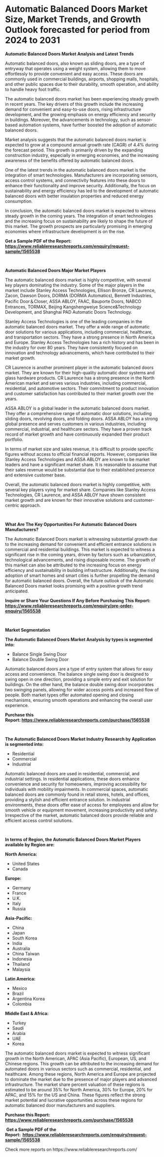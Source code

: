 <p><h1>Automatic Balanced Doors Market Size, Market Trends, and Growth Outlook forecasted for period from 2024 to 2031</h1></p><p><strong>Automatic Balanced Doors Market Analysis and Latest Trends</strong></p>
<p><p>Automatic balanced doors, also known as sliding doors, are a type of entryway that operates using a weight system, allowing them to move effortlessly to provide convenient and easy access. These doors are commonly used in commercial buildings, airports, shopping malls, hospitals, and other public spaces due to their durability, smooth operation, and ability to handle heavy foot traffic.</p><p>The automatic balanced doors market has been experiencing steady growth in recent years. The key drivers of this growth include the increasing demand for convenient and easy-to-use doors, rising infrastructure development, and the growing emphasis on energy efficiency and security in buildings. Moreover, the advancements in technology, such as sensor-based automation systems, have further boosted the adoption of automatic balanced doors.</p><p>Market analysis suggests that the automatic balanced doors market is expected to grow at a compound annual growth rate (CAGR) of 4.4% during the forecast period. This growth is primarily driven by the expanding construction industry, especially in emerging economies, and the increasing awareness of the benefits offered by automatic balanced doors.</p><p>One of the latest trends in the automatic balanced doors market is the integration of smart technologies. Manufacturers are incorporating sensors, access control systems, and connectivity features into these doors to enhance their functionality and improve security. Additionally, the focus on sustainability and energy efficiency has led to the development of automatic balanced doors with better insulation properties and reduced energy consumption.</p><p>In conclusion, the automatic balanced doors market is expected to witness steady growth in the coming years. The integration of smart technologies and the increasing focus on sustainability are likely to shape the future of this market. The growth prospects are particularly promising in emerging economies where infrastructure development is on the rise.</p></p>
<p><strong>Get a Sample PDF of the Report:&nbsp; <a href="https://www.reliableresearchreports.com/enquiry/request-sample/1565538">https://www.reliableresearchreports.com/enquiry/request-sample/1565538</a></strong></p>
<p>&nbsp;</p>
<p><strong>Automatic Balanced Doors Major Market Players</strong></p>
<p><p>The automatic balanced doors market is highly competitive, with several key players dominating the industry. Some of the major players in the market include Stanley Access Technologies, Ellison Bronze, CR Laurence, Zacon, Dawson Doors, DORMA (DORMA Automatics), Bennett Industries, Pacific Door＆Closer, ASSA ABLOY, FAAC, Bauporte Doors, NABCO Entrances, TORMAX, Beijing Kangshengweiye Science&Technology Development, and Shanghai PAD Automatic Doors Technology.</p><p>Stanley Access Technologies is one of the leading companies in the automatic balanced doors market. They offer a wide range of automatic door solutions for various applications, including commercial, healthcare, and transportation sectors. They have a strong presence in North America and Europe. Stanley Access Technologies has a rich history and has been in the industry for over 80 years. They have consistently focused on innovation and technology advancements, which have contributed to their market growth.</p><p>CR Laurence is another prominent player in the automatic balanced doors market. They are known for their high-quality automatic door systems and glass hardware products. CR Laurence has a strong presence in the North American market and serves various industries, including commercial, residential, and automotive sectors. Their commitment to product innovation and customer satisfaction has contributed to their market growth over the years.</p><p>ASSA ABLOY is a global leader in the automatic balanced doors market. They offer a comprehensive range of automatic door solutions, including sliding doors, revolving doors, and folding doors. ASSA ABLOY has a strong global presence and serves customers in various industries, including commercial, industrial, and healthcare sectors. They have a proven track record of market growth and have continuously expanded their product portfolio.</p><p>In terms of market size and sales revenue, it is difficult to provide specific figures without access to official financial reports. However, companies like Stanley Access Technologies and ASSA ABLOY are known to be market leaders and have a significant market share. It is reasonable to assume that their sales revenue would be substantial due to their established presence and extensive customer base.</p><p>Overall, the automatic balanced doors market is highly competitive, with several key players vying for market share. Companies like Stanley Access Technologies, CR Laurence, and ASSA ABLOY have shown consistent market growth and are known for their innovative solutions and customer-centric approach.</p></p>
<p>&nbsp;</p>
<p><strong>What Are The Key Opportunities For Automatic Balanced Doors Manufacturers?</strong></p>
<p><p>The Automatic Balanced Doors market is witnessing substantial growth due to the increasing demand for convenient and efficient entrance solutions in commercial and residential buildings. This market is expected to witness a significant rise in the coming years, driven by factors such as urbanization, technological advancements, and rising disposable income. The growth of this market can also be attributed to the increasing focus on energy efficiency and sustainability in building infrastructure. Additionally, the rising adoption of smart homes and smart cities is further propelling the demand for automatic balanced doors. Overall, the future outlook of the Automatic Balanced Doors market looks promising with a positive growth trend anticipated.</p></p>
<p><strong>Inquire or Share Your Questions If Any Before Purchasing This Report: <a href="https://www.reliableresearchreports.com/enquiry/pre-order-enquiry/1565538">https://www.reliableresearchreports.com/enquiry/pre-order-enquiry/1565538</a></strong></p>
<p>&nbsp;</p>
<p><strong>Market Segmentation</strong></p>
<p><strong>The Automatic Balanced Doors Market Analysis by types is segmented into:</strong></p>
<p><ul><li>Balance Single Swing Door</li><li>Balance Double Swing Door</li></ul></p>
<p><p>Automatic balanced doors are a type of entry system that allows for easy access and convenience. The balance single swing door is designed to swing open in one direction, providing a simple entry and exit solution for buildings. On the other hand, the balance double swing door incorporates two swinging panels, allowing for wider access points and increased flow of people. Both market types offer automated opening and closing mechanisms, ensuring smooth operations and enhancing the overall user experience.</p></p>
<p><strong>Purchase this Report:&nbsp;<a href="https://www.reliableresearchreports.com/purchase/1565538">https://www.reliableresearchreports.com/purchase/1565538</a></strong></p>
<p>&nbsp;</p>
<p><strong>The Automatic Balanced Doors Market Industry Research by Application is segmented into:</strong></p>
<p><ul><li>Residential</li><li>Commercial</li><li>Industrial</li></ul></p>
<p><p>Automatic balanced doors are used in residential, commercial, and industrial settings. In residential applications, these doors enhance convenience and security for homeowners, improving accessibility for individuals with mobility impairments. In commercial spaces, automatic balanced doors are commonly found in retail stores, hotels, and offices, providing a stylish and efficient entrance solution. In industrial environments, these doors offer ease of access for employees and allow for smooth vehicle or equipment movement, increasing productivity and safety. Irrespective of the market, automatic balanced doors provide reliable and efficient access control solutions.</p></p>
<p>&nbsp;</p>
<p><strong>In terms of Region, the Automatic Balanced Doors Market Players available by Region are:</strong></p>
<p>
    <p> <strong> North America: </strong>
        <ul>
            <li>United States</li>
            <li>Canada</li>
        </ul>
        </p> 
    <p> <strong> Europe: </strong>
        <ul>
            <li>Germany</li>
            <li>France</li>
            <li>U.K.</li>
            <li>Italy</li>
            <li>Russia</li>
        </ul>
        </p> 
    <p> <strong> Asia-Pacific: </strong>
        <ul>
            <li>China</li>
            <li>Japan</li>
            <li>South Korea</li>
            <li>India</li>
            <li>Australia</li>
            <li>China Taiwan</li>
            <li>Indonesia</li>
            <li>Thailand</li>
            <li>Malaysia</li>
        </ul>
        </p> 
    <p> <strong> Latin America: </strong>
        <ul>
            <li>Mexico</li>
            <li>Brazil</li>
            <li>Argentina Korea</li>
            <li>Colombia</li>
        </ul>
        </p> 
    <p> <strong> Middle East & Africa: </strong>
        <ul>
            <li>Turkey</li>
            <li>Saudi</li>
            <li>Arabia</li>
            <li>UAE</li>
            <li>Korea</li>
        </ul>
    </p>
    </p>
<p><p>The automatic balanced doors market is expected to witness significant growth in the North American, APAC (Asia Pacific), European, US, and Chinese regions. This growth can be attributed to the increasing demand for automated doors in various sectors such as commercial, residential, and healthcare. Among these regions, North America and Europe are projected to dominate the market due to the presence of major players and advanced infrastructure. The market share percent valuation of these regions is estimated to be around 35% for North America, 30% for Europe, 20% for APAC, and 15% for the US and China. These figures reflect the strong market potential and lucrative opportunities across these regions for automatic balanced door manufacturers and suppliers.</p></p>
<p><strong>Purchase this Report: <a href="https://www.reliableresearchreports.com/purchase/1565538">https://www.reliableresearchreports.com/purchase/1565538</a></strong></p>
<p>&nbsp;<strong>Get a Sample PDF of the Report:&nbsp;&nbsp;<a href="https://www.reliableresearchreports.com/enquiry/request-sample/1565538">https://www.reliableresearchreports.com/enquiry/request-sample/1565538</a></strong></p>
<p><strong></strong></p>
<p>Check more reports on https://www.reliableresearchreports.com/</p>